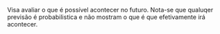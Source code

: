 ---
---

Visa avaliar o que é possível acontecer no futuro. Nota-se que qualuqer previsão é probabilistica e não mostram o que é que efetivamente irá acontecer. 